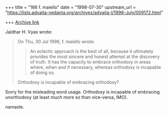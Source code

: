 +++
title = "166 f. maiello"
date = "1998-07-30"
upstream_url = "https://lists.advaita-vedanta.org/archives/advaita-l/1998-July/009172.html"

+++
[Archive link](https://lists.advaita-vedanta.org/archives/advaita-l/1998-July/009172.html)

Jaldhar H. Vyas wrote:
>
> On Thu, 30 Jul 1998, f. maiello wrote:
>
> > An eclectic approach is the best of all, because it ultimately
> > provides the most sincere and honest attempt at the discovery
> > of truth.  It has the capacity to embrace orthodoxy in areas
> > where, when and if necessary, whereas orthodoxy is incapable
> > of doing so.
>
> Orthodoxy is incapable of embracing orthodoxy?
>

Sorry for the misleading word usage.  Orthodoxy is incapable of
embracing unorthodoxy (at least *much* more so than vice-versa, IMO).

namaste.


